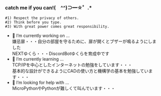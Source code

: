 ### catch me if you can!(　^^)⊃━☆゜.*　
    #1) Respect the privacy of others.
    #2) Think before you type.
    #3) With great power comes great responsibility.
- 🔭 I’m currently working on ...  
 嫌忌扉・・・自分の部屋を守るために、扉が開くとブザーが鳴るようにしました  
 NEXTゆくら・・・DiscordBotゆくらを育成中です  
- 🌱 I’m currently learning ...  
 TCP/IPを中心としたインターネットの勉強をしています・・・  
 基本的な設計ができるようにCADの使い方と機構学の基本を勉強しています・・・  
- 🤔 I’m looking for help with ...  
 MicroPythonやPythonが難しくて叫んでいます・・・  





<!--
**Yukura-dev/Yukura-dev** is a ✨ _special_ ✨ repository because its `README.md` (this file) appears on your GitHub profile.

Here are some ideas to get you started:

- 🔭 I’m currently working on ...
- 🌱 I’m currently learning ...
- 👯 I’m looking to collaborate on ...
- 🤔 I’m looking for help with ...
- 💬 Ask me about ...
- 📫 How to reach me: ...
- 😄 Pronouns: ...
- ⚡ Fun fact: ...
-->
